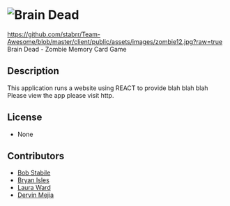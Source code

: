 # ![Brain Dead](https://github.com/stabrr/Team-Awesome/blob/master/client/public/assets/images/zombie12.jpg?raw=true)
https://github.com/stabrr/Team-Awesome/blob/master/client/public/assets/images/zombie12.jpg?raw=true
Brain Dead - Zombie Memory Card Game

## Description
This application runs a website using REACT to provide blah blah blah
Please view the app please visit http.

## License
* None

## Contributors
* [Bob Stabile](https://github.com/stabrr)
* [Bryan Isles](https://github.com/bryanisles)
* [Laura Ward ](https://github.com/LauraAWard)
* [Dervin Mejia ](https://github.com/nivred)
